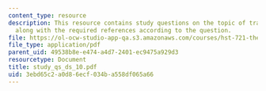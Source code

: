```yaml
---
content_type: resource
description: This resource contains study questions on the topic of trauma and repair
  along with the required references according to the question.
file: https://ol-ocw-studio-app-qa.s3.amazonaws.com/courses/hst-721-the-peripheral-auditory-system-fall-2005/3ebd65c2a0d86ecf034ba558df065a66_study_qs_ds_10.pdf
file_type: application/pdf
parent_uid: 49538b8e-e474-a4d7-2401-ec9475a929d3
resourcetype: Document
title: study_qs_ds_10.pdf
uid: 3ebd65c2-a0d8-6ecf-034b-a558df065a66
---
```

